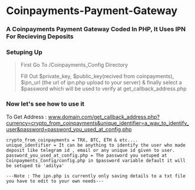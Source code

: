 # Coinpayments-Payment-Gateway
### A Coinpayments Payment Gateway Coded In PHP, It Uses IPN For Recieving Deposits

### Setuping Up
> First Go To /Coinpayments_Config Directory 
> 
> Fill Out $private_key, $public_key(recived from coinpayments), $ipn_url (the url of ipn.php upload to your server) & finally select a $password which will be used to verify at get_callback_address.php

### Now let's see how to use it
To Get Address : www.domain.com/get_callback_address.php?currency=crypto_from_coinpayments&unique_identifier=a_way_to_identify_user&password=password_you_used_at_config.php
<br>

```
crypto_from_coinpayments = TRX, BTC, ETH & etc....
unique_identifier = It can be anything to identify the user who made deposit like telegram id , email or any unique id given to user.
password_you_used_at_config.php = The password you setuped at Coinpayments_Config/config.php in $password variable default it will be setuped to 'aditya'

---Note : The ipn.php is currently only saving details to a txt file you have to edit to your own needs---

```
<br>


<br>
